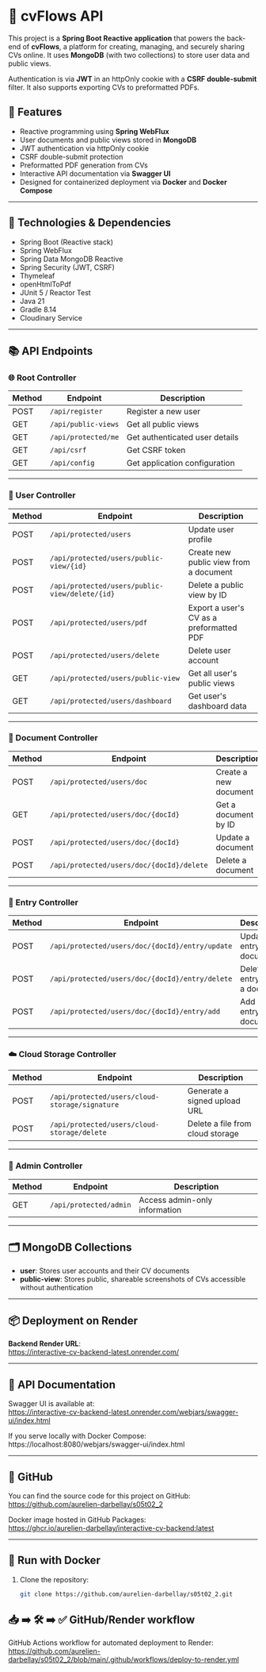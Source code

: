 # 🧭 cvFlows API

This project is a **Spring Boot Reactive application** that powers the back-end of **cvFlows**, a platform for creating, managing, and securely sharing CVs online. It uses **MongoDB** (with two collections) to store user data and public views.

Authentication is via **JWT** in an httpOnly cookie with a **CSRF double-submit** filter. It also supports exporting CVs to preformatted PDFs.

## 🚀 Features

- Reactive programming using **Spring WebFlux**
- User documents and public views stored in **MongoDB**
- JWT authentication via httpOnly cookie
- CSRF double-submit protection
- Preformatted PDF generation from CVs
- Interactive API documentation via **Swagger UI**
- Designed for containerized deployment via **Docker** and **Docker Compose**

---

## 🧱 Technologies & Dependencies

- Spring Boot (Reactive stack)
- Spring WebFlux
- Spring Data MongoDB Reactive
- Spring Security (JWT, CSRF)
- Thymeleaf
- openHtmlToPdf
- JUnit 5 / Reactor Test
- Java 21
- Gradle 8.14
- Cloudinary Service

---

## 📚 API Endpoints

### 🌐 Root Controller

| Method | Endpoint                | Description                             |
|--------|-------------------------|-----------------------------------------|
| POST   | `/api/register`         | Register a new user                     |
| GET    | `/api/public-views`     | Get all public views                    |
| GET    | `/api/protected/me`     | Get authenticated user details          |
| GET    | `/api/csrf`             | Get CSRF token                          |
| GET    | `/api/config`           | Get application configuration           |

---

### 👤 User Controller

| Method | Endpoint                                           | Description                                  |
|--------|----------------------------------------------------|----------------------------------------------|
| POST   | `/api/protected/users`                             | Update user profile                          |
| POST   | `/api/protected/users/public-view/{id}`            | Create new public view from a document       |
| POST   | `/api/protected/users/public-view/delete/{id}`     | Delete a public view by ID                   |
| POST   | `/api/protected/users/pdf`                         | Export a user's CV as a preformatted PDF     |
| POST   | `/api/protected/users/delete`                      | Delete user account                          |
| GET    | `/api/protected/users/public-view`                 | Get all user's public views                  |
| GET    | `/api/protected/users/dashboard`                   | Get user's dashboard data                    |

---

### 📄 Document Controller

| Method | Endpoint                                          | Description                       |
|--------|---------------------------------------------------|-----------------------------------|
| POST   | `/api/protected/users/doc`                        | Create a new document             |
| GET    | `/api/protected/users/doc/{docId}`                | Get a document by ID              |
| POST   | `/api/protected/users/doc/{docId}`                | Update a document                 |
| POST   | `/api/protected/users/doc/{docId}/delete`         | Delete a document                 |

---

### 📝 Entry Controller

| Method | Endpoint                                               | Description                      |
|--------|--------------------------------------------------------|----------------------------------|
| POST   | `/api/protected/users/doc/{docId}/entry/update`        | Update an entry in a document    |
| POST   | `/api/protected/users/doc/{docId}/entry/delete`        | Delete an entry from a document  |
| POST   | `/api/protected/users/doc/{docId}/entry/add`           | Add a new entry to a document    |

---

### ☁️ Cloud Storage Controller

| Method | Endpoint                                            | Description                         |
|--------|-----------------------------------------------------|-------------------------------------|
| POST   | `/api/protected/users/cloud-storage/signature`      | Generate a signed upload URL        |
| POST   | `/api/protected/users/cloud-storage/delete`         | Delete a file from cloud storage    |

---

### 🔐 Admin Controller

| Method | Endpoint                    | Description                      |
|--------|-----------------------------|----------------------------------|
| GET    | `/api/protected/admin`      | Access admin-only information    |

---

## 🗂️ MongoDB Collections

- **user**: Stores user accounts and their CV documents
- **public-view**: Stores public, shareable screenshots of CVs accessible without authentication

---

## 📦 Deployment on Render

**Backend Render URL**:  
https://interactive-cv-backend-latest.onrender.com/

---

## 📖 API Documentation

Swagger UI is available at:  
https://interactive-cv-backend-latest.onrender.com/webjars/swagger-ui/index.html

If you serve locally with Docker Compose:  
https://localhost:8080/webjars/swagger-ui/index.html

---

## 🔗 GitHub

You can find the source code for this project on GitHub:  
https://github.com/aurelien-darbellay/s05t02_2

Docker image hosted in GitHub Packages:  
https://ghcr.io/aurelien-darbellay/interactive-cv-backend:latest

---

## 🐳 Run with Docker

1. Clone the repository:

   ```bash
   git clone https://github.com/aurelien-darbellay/s05t02_2.git

## 📥 ➡️ 🛠️ ➡️ ✅ GitHub/Render workflow
GitHub Actions workflow for automated deployment to Render:
https://github.com/aurelien-darbellay/s05t02_2/blob/main/.github/workflows/deploy-to-render.yml
